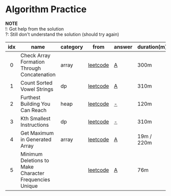 # Algorithm Practice
    

**NOTE**  
!: Got help from the solution  
?: Still don't understand the solution (should try again)  

| idx | name                  | category | from | answer | duration(m) | note |
|:---:|-----------------------|----------|------|--------|-------------|------|
| 0   | Check Array Formation Through Concatenation | array | [leetcode](https://leetcode.com/contest/weekly-contest-213/problems/check-array-formation-through-concatenation/) | [A](array/check-array-formation-through-concatenation.py) | 300m |  |
| 1   | Count Sorted Vowel Strings | dp | [leetcode](https://leetcode.com/contest/weekly-contest-213/problems/count-sorted-vowel-strings/) | [A](dp/count-sorted-vowel-strings.py) | 310m |  |
| 2   | Furthest Building You Can Reach | heap | [leetcode](https://leetcode.com/contest/weekly-contest-213/problems/furthest-building-you-can-reach/) | [-](heap/furthest-building-you-can-reach.py) | 120m |  |
| 3   | Kth Smallest Instructions | dp | [leetcode](https://leetcode.com/contest/weekly-contest-213/problems/kth-smallest-instructions/) | [-](dp/kth-smallest-instructions.py) | 310m |  |
| 4   | Get Maximum in Generated Array | array | [leetcode](https://leetcode.com/contest/weekly-contest-214/problems/get-maximum-in-generated-array/) | [A](array/get-maximum-in-generated-array.py) | 19m / 220m  |  |
| 5   | Minimum Deletions to Make Character Frequencies Unique |  | [leetcode](https://leetcode.com/contest/weekly-contest-214/problems/minimum-deletions-to-make-character-frequencies-unique/) | [A](minimum-deletions-to-make-character-frequencies-unique.py) | 76m  |  |
